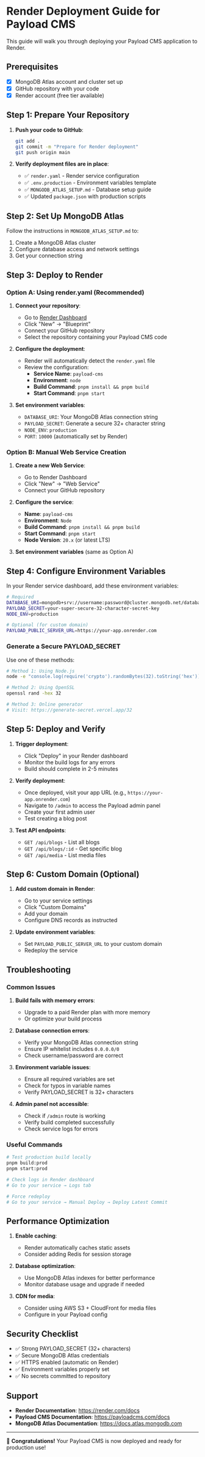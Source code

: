 # Render Deployment Guide for Payload CMS

This guide will walk you through deploying your Payload CMS application to Render.

## Prerequisites

- [x] MongoDB Atlas account and cluster set up
- [x] GitHub repository with your code
- [x] Render account (free tier available)

## Step 1: Prepare Your Repository

1. **Push your code to GitHub**:
   ```bash
   git add .
   git commit -m "Prepare for Render deployment"
   git push origin main
   ```

2. **Verify deployment files are in place**:
   - ✅ `render.yaml` - Render service configuration
   - ✅ `.env.production` - Environment variables template
   - ✅ `MONGODB_ATLAS_SETUP.md` - Database setup guide
   - ✅ Updated `package.json` with production scripts

## Step 2: Set Up MongoDB Atlas

Follow the instructions in `MONGODB_ATLAS_SETUP.md` to:
1. Create a MongoDB Atlas cluster
2. Configure database access and network settings
3. Get your connection string

## Step 3: Deploy to Render

### Option A: Using render.yaml (Recommended)

1. **Connect your repository**:
   - Go to [Render Dashboard](https://dashboard.render.com)
   - Click "New" → "Blueprint"
   - Connect your GitHub repository
   - Select the repository containing your Payload CMS code

2. **Configure the deployment**:
   - Render will automatically detect the `render.yaml` file
   - Review the configuration:
     - **Service Name**: `payload-cms`
     - **Environment**: `node`
     - **Build Command**: `pnpm install && pnpm build`
     - **Start Command**: `pnpm start`

3. **Set environment variables**:
   - `DATABASE_URI`: Your MongoDB Atlas connection string
   - `PAYLOAD_SECRET`: Generate a secure 32+ character string
   - `NODE_ENV`: `production`
   - `PORT`: `10000` (automatically set by Render)

### Option B: Manual Web Service Creation

1. **Create a new Web Service**:
   - Go to Render Dashboard
   - Click "New" → "Web Service"
   - Connect your GitHub repository

2. **Configure the service**:
   - **Name**: `payload-cms`
   - **Environment**: `Node`
   - **Build Command**: `pnpm install && pnpm build`
   - **Start Command**: `pnpm start`
   - **Node Version**: `20.x` (or latest LTS)

3. **Set environment variables** (same as Option A)

## Step 4: Configure Environment Variables

In your Render service dashboard, add these environment variables:

```bash
# Required
DATABASE_URI=mongodb+srv://username:password@cluster.mongodb.net/database
PAYLOAD_SECRET=your-super-secure-32-character-secret-key
NODE_ENV=production

# Optional (for custom domain)
PAYLOAD_PUBLIC_SERVER_URL=https://your-app.onrender.com
```

### Generate a Secure PAYLOAD_SECRET

Use one of these methods:

```bash
# Method 1: Using Node.js
node -e "console.log(require('crypto').randomBytes(32).toString('hex'))"

# Method 2: Using OpenSSL
openssl rand -hex 32

# Method 3: Online generator
# Visit: https://generate-secret.vercel.app/32
```

## Step 5: Deploy and Verify

1. **Trigger deployment**:
   - Click "Deploy" in your Render dashboard
   - Monitor the build logs for any errors
   - Build should complete in 2-5 minutes

2. **Verify deployment**:
   - Once deployed, visit your app URL (e.g., `https://your-app.onrender.com`)
   - Navigate to `/admin` to access the Payload admin panel
   - Create your first admin user
   - Test creating a blog post

3. **Test API endpoints**:
   - `GET /api/blogs` - List all blogs
   - `GET /api/blogs/:id` - Get specific blog
   - `GET /api/media` - List media files

## Step 6: Custom Domain (Optional)

1. **Add custom domain in Render**:
   - Go to your service settings
   - Click "Custom Domains"
   - Add your domain
   - Configure DNS records as instructed

2. **Update environment variables**:
   - Set `PAYLOAD_PUBLIC_SERVER_URL` to your custom domain
   - Redeploy the service

## Troubleshooting

### Common Issues

1. **Build fails with memory errors**:
   - Upgrade to a paid Render plan with more memory
   - Or optimize your build process

2. **Database connection errors**:
   - Verify your MongoDB Atlas connection string
   - Ensure IP whitelist includes `0.0.0.0/0`
   - Check username/password are correct

3. **Environment variable issues**:
   - Ensure all required variables are set
   - Check for typos in variable names
   - Verify PAYLOAD_SECRET is 32+ characters

4. **Admin panel not accessible**:
   - Check if `/admin` route is working
   - Verify build completed successfully
   - Check service logs for errors

### Useful Commands

```bash
# Test production build locally
pnpm build:prod
pnpm start:prod

# Check logs in Render dashboard
# Go to your service → Logs tab

# Force redeploy
# Go to your service → Manual Deploy → Deploy Latest Commit
```

## Performance Optimization

1. **Enable caching**:
   - Render automatically caches static assets
   - Consider adding Redis for session storage

2. **Database optimization**:
   - Use MongoDB Atlas indexes for better performance
   - Monitor database usage and upgrade if needed

3. **CDN for media**:
   - Consider using AWS S3 + CloudFront for media files
   - Configure in your Payload config

## Security Checklist

- ✅ Strong PAYLOAD_SECRET (32+ characters)
- ✅ Secure MongoDB Atlas credentials
- ✅ HTTPS enabled (automatic on Render)
- ✅ Environment variables properly set
- ✅ No secrets committed to repository

## Support

- **Render Documentation**: https://render.com/docs
- **Payload CMS Documentation**: https://payloadcms.com/docs
- **MongoDB Atlas Documentation**: https://docs.atlas.mongodb.com

---

🎉 **Congratulations!** Your Payload CMS is now deployed and ready for production use!